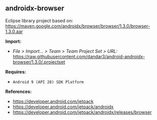 ## androidx-browser

Eclipse library project based on:<br/>
https://maven.google.com/androidx/browser/browser/1.3.0/browser-1.3.0.aar

**Import:**
- _File > Import... > Team > Team Project Set > URL:_<br/>
  https://raw.githubusercontent.com/dandar3/android-androidx-browser/1.3.0/.projectset

**Requires:**
- `Android 9 (API 28) SDK Platform`

**References:**
- https://developer.android.com/jetpack
- https://developer.android.com/jetpack/androidx
- https://developer.android.com/jetpack/androidx/releases/browser